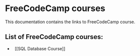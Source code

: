 # FreeCodeCamp courses

This documentation contains the links to FreeCodeCamp course.

## List of FreeCodeCamp courses:


*   [[SQL Database Course]]